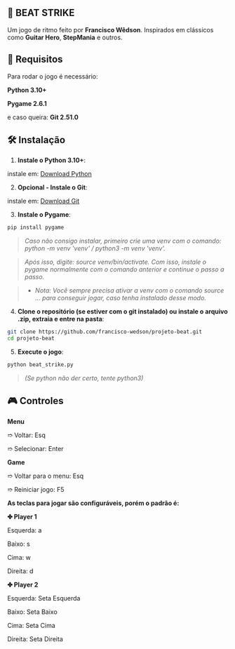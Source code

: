 ## 🎵 BEAT STRIKE

Um jogo de ritmo feito por **Francisco Wêdson**.
Inspirados em clássicos como **Guitar Hero**, **StepMania** e outros.


## 🚀 Requisitos
Para rodar o jogo é necessário:

**Python 3.10+**

**Pygame 2.6.1**

e caso queira:
**Git 2.51.0**

## 🛠️ Instalação
1. **Instale o Python 3.10+**:

  instale em: [Download Python](https://www.python.org/downloads)

2. **Opcional - Instale o Git**:

  instale em: [Download Git](https://git-scm.com/downloads)

3. **Instale o Pygame**:
  ```bash
  pip install pygame
  ```
> _Caso não consigo instalar, primeiro crie uma venv com o comando: python -m venv 'venv' / python3 -m venv 'venv'._

>  _Após isso, digite: source venv/bin/activate. Com isso, instale o pygame normalmente com o comando anterior e continue o passo a passo._

>  - _Nota: Você sempre precisa ativar a venv com o comando source ... para conseguir jogar, caso tenha instalado desse modo._

4. **Clone o repositório (se estiver com o git instalado) ou instale o arquivo .zip, extraia e entre na pasta**:
```bash
git clone https://github.com/francisco-wedson/projeto-beat.git
cd projeto-beat
```
5. **Execute o jogo**:
```bash
python beat_strike.py
```
> *(Se python não der certo, tente python3)*

## 🎮 Controles
**Menu**

➱ Voltar: Esq

➱ Selecionar: Enter

**Game**

➱ Voltar para o menu: Esq

➱ Reiniciar jogo: F5

**As teclas para jogar são configuráveis, porém o padrão é:**

**✤ Player 1**

Esquerda: a

Baixo: s

Cima: w

Direita: d

**✤ Player 2**

Esquerda: Seta Esquerda

Baixo: Seta Baixo

Cima: Seta Cima

Direita: Seta Direita
